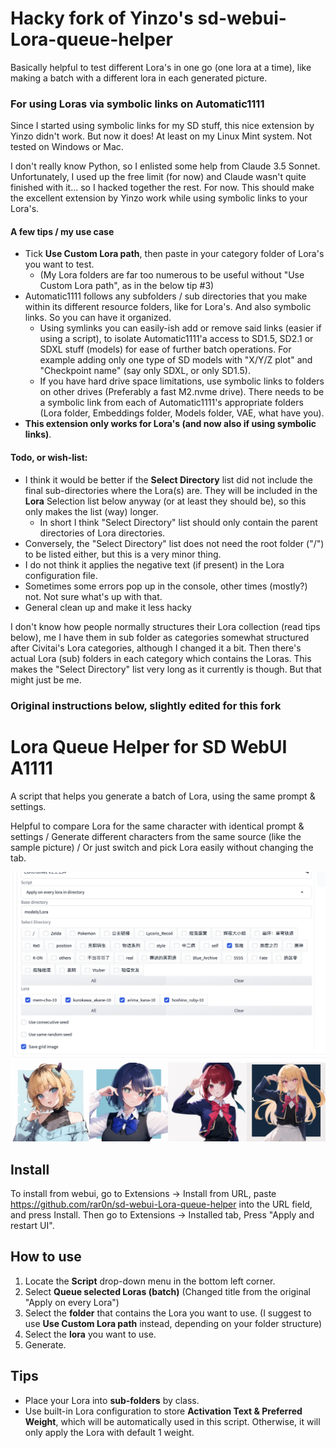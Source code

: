 # Hacky fork of Yinzo's sd-webui-Lora-queue-helper

Basically helpful to test different Lora's in one go (one lora at a time), like making a batch with a different lora in each generated picture.

### For using Loras via symbolic links on Automatic1111

Since I started using symbolic links for my SD stuff, this nice extension by Yinzo didn't work. But now it does! At least on my Linux Mint system. Not tested on Windows or Mac.

I don't really know Python, so I enlisted some help from Claude 3.5 Sonnet.
Unfortunately, I used up the free limit (for now) and Claude wasn't quite finished with it... so I hacked together the rest. For now.
This should make the excellent extension by Yinzo work while using symbolic links to your Lora's.

#### A few tips / my use case
 + Tick **Use Custom Lora path**, then paste in your category folder of Lora's you want to test.
    + (My Lora folders are far too numerous to be useful without "Use Custom Lora path", as in the below tip #3)
 + Automatic1111 follows any subfolders / sub directories that you make within its different resource folders, like for Lora's. And also symbolic links. So you can have it organized.
   + Using symlinks you can easily-ish add or remove said links (easier if using a script), to isolate Automatic1111'a access to SD1.5, SD2.1 or SDXL stuff (models) for ease of further batch operations. For example adding only one type of SD models with "X/Y/Z plot" and "Checkpoint name" (say only SDXL, or only SD1.5).
   + If you have hard drive space limitations, use symbolic links to folders on other drives (Preferably a fast M2.nvme drive). There needs to be a symbolic link from each of Automatic1111's appropriate folders (Lora folder, Embeddings folder, Models folder, VAE, what have you).
 + **This extension only works for Lora's (and now also if using symbolic links)**.

#### Todo, or wish-list:

- I think it would be better if the **Select Directory** list did not include the final sub-directories where the Lora(s) are. They will be included in the **Lora** Selection list below anyway (or at least they should be), so this only makes the list (way) longer.
  + In short I think "Select Directory" list should only contain the parent directories of Lora directories.
- Conversely, the "Select Directory" list does not need the root folder ("/") to be listed either, but this is a very minor thing.
- I do not think it applies the negative text (if present) in the Lora configuration file.
- Sometimes some errors pop up in the console, other times (mostly?) not. Not sure what's up with that.
- General clean up and make it less hacky

I don't know how people normally structures their Lora collection (read tips below), me I have them in sub folder as categories somewhat structured after Civitai's Lora categories, although I changed it a bit. Then there's actual Lora (sub) folders in each category which contains the Loras. This makes the "Select Directory" list very long as it currently is though. But that might just be me.

### Original instructions below, slightly edited for this fork

# Lora Queue Helper for SD WebUI A1111

A script that helps you generate a batch of Lora, using the same prompt & settings.

Helpful to compare Lora for the same character with identical prompt & settings / Generate different characters from the same source (like the sample picture) / Or just switch and pick Lora easily without changing the tab.


![](https://raw.githubusercontent.com/Yinzo/sd-webui-Lora-queue-helper/main/docs/ui.png)
![](https://raw.githubusercontent.com/Yinzo/sd-webui-Lora-queue-helper/main/docs/output_sample.png)

## Install
To install from webui, go to Extensions -> Install from URL, paste https://github.com/rar0n/sd-webui-Lora-queue-helper into the URL field, and press Install.
Then go to Extensions -> Installed tab, Press "Apply and restart UI".

## How to use
1. Locate the **Script** drop-down menu in the bottom left corner.
2. Select **Queue selected Loras (batch)** (Changed title from the original "Apply on every Lora")
3. Select the **folder** that contains the Lora you want to use. (I suggest to use **Use Custom Lora path** instead, depending on your folder structure)
4. Select the **lora** you want to use.
5. Generate.

## Tips
+ Place your Lora into **sub-folders** by class.
+ Use built-in Lora configuration to store **Activation Text & Preferred Weight**, which will be automatically used in this script. Otherwise, it will only apply the Lora with default 1 weight.
